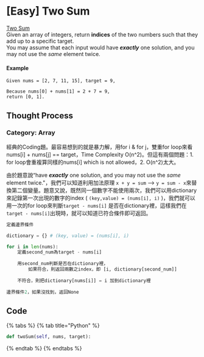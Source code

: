 # \[Easy\] Two Sum

[Two Sum](https://leetcode.com/problems/two-sum/)  
Given an array of integers, return **indices** of the two numbers such that they add up to a specific target.  
You may assume that each input would have _**exactly**_ one solution, and you may not use the _same_ element twice.

#### Example

```text
Given nums = [2, 7, 11, 15], target = 9,

Because nums[0] + nums[1] = 2 + 7 = 9,
return [0, 1].
```

## Thought Process

### Category: Array

經典的Coding題。最容易想到的就是暴力解，用for i & for j，雙重for loop來看 nums\[i\] + nums\[j\] == target，Time Complexity O\(n^2\)。但這有兩個問題：1. for loop會重複算同樣的nums\[i\] which is not allowed，2. O\(n^2\)太大。  
  
由於題意說“have _**exactly**_ one solution, and you may not use the _same_ element twice."，我們可以知道利用加法原理 `x + y = sum` --&gt; `y = sum - x`來替換第二個變量。題意又說，既然同一個數字不能使用兩次，我們可以用dictionary來記錄第一次出現的數字的index \( `(key,value) = (nums[i], i)` \)，我們就可以用一次的for loop來判斷`target - nums[i]` 是否在dictionary裡，這樣我們在`target - nums[i]`出現時，就可以知道已符合條件即可返回。

```python
定義邊界條件 

dictionary = {} # (key, value) = (nums[i], i)

for i in len(nums):
    定義second_num為target - nums[i]
    
    用second_num判斷是否在dictionary裡，
        如果符合，則返回兩數之index，即 [i, dictionary[second_num]]
    
    不符合，則把dictionary[nums[i]] = i 加到dictionary裡
    
邊界條件2，如果沒找到，返回None
```

## Code

{% tabs %}
{% tab title="Python" %}
```python
def twoSum(self, nums, target):

```
{% endtab %}
{% endtabs %}

